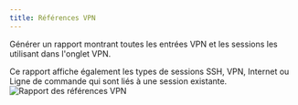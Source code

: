 ```yaml
---
title: Références VPN
---
```

Générer un rapport montrant toutes les entrées VPN et les sessions les utilisant dans l'onglet VPN.  

Ce rapport affiche également les types de sessions SSH, VPN, Internet ou Ligne de commande qui sont liés à une session existante.  
![Rapport des références VPN](/img/fr/rdm/mac/clip0214.png) 

